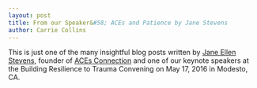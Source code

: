 ```yaml
---
layout: post
title: From our Speaker&#58; ACEs and Patience by Jane Stevens
author: Carrie Collins
---
```


This is just one of the many insightful blog posts written by [Jane Ellen Stevens][1], founder of [ACEs Connection][2] and one of our keynote speakers at the Building Resilience to Trauma Convening on May 17, 2016 in Modesto, CA.


[1]: /speakers/#speaker3
[2]: http://www.acesconnection.com/blog/experiencing-the-world-through-an-aces-informed-lens-requires-patience